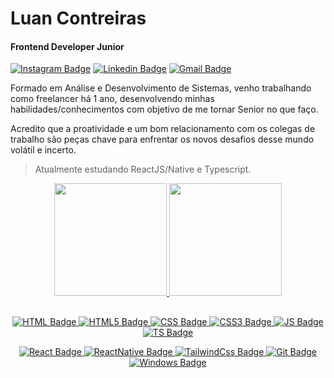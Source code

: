 # Luan Contreiras
#### Frontend Developer Junior

[![Instagram Badge](https://img.shields.io/badge/Instagram-E4405F?style=for-the-badge&logo=instagram&logoColor=white&link=https://instagram.com/lowahn)](https://instagram.com/lowahn) 
  [![Linkedin Badge](https://img.shields.io/badge/LinkedIn-0077B5?style=for-the-badge&logo=linkedin&logoColor=white&link=https://www.linkedin.com/in/diego-schell-fernandes/)](https://www.linkedin.com/in/luan-contreiras-9b9b67183/) 
  [![Gmail Badge](https://img.shields.io/badge/-luan.contreiras33@gmail.com-D14836?style=for-the-badge&logo=gmail&logoColor=white&link=mailto:luan.contreiras33@gmail.com)](mailto:luan.contreiras33@gmail.com)

Formado em Análise e Desenvolvimento de Sistemas, venho trabalhando como freelancer há 1 ano, desenvolvendo minhas habilidades/conhecimentos com objetivo de me tornar Senior no que faço.

Acredito que a proatividade e um bom relacionamento com os colegas de trabalho são peças chave para enfrentar os novos desafios desse mundo volátil e incerto.

>Atualmente estudando ReactJS/Native e Typescript.

<div style="witdh:300px"align="center">
  <a href="https://github.com/LuanContreiras">
  <img height="180em" src="https://github-readme-stats.vercel.app/api?username=LuanContreiras&show_icons=true&theme=tokyonight&include_all_commits=true&count_private=true"/>
  <img height="180em" src="https://github-readme-stats.vercel.app/api/top-langs/?username=LuanContreiras&layout=compact&langs_count=7&theme=tokyonight"/>
</div>
  
##

<div align="center">

  ![HTML Badge](https://img.shields.io/badge/HTML-239120?style=for-the-badge&logo=html5&logoColor=white)
  ![HTML5 Badge](https://img.shields.io/badge/HTML5-E34F26?style=for-the-badge&logo=html5&logoColor=white)
  ![CSS Badge](https://img.shields.io/badge/CSS-239120?&style=for-the-badge&logo=css3&logoColor=white)
  ![CSS3 Badge](https://img.shields.io/badge/CSS3-1572B6?style=for-the-badge&logo=css3&logoColor=white)
  ![JS Badge](https://img.shields.io/badge/JavaScript-323330?style=for-the-badge&logo=javascript&logoColor=F7DF1E)
  ![TS Badge](https://img.shields.io/badge/TypeScript-007ACC?style=for-the-badge&logo=typescript&logoColor=white)
  
  ![React Badge](https://img.shields.io/badge/React-20232A?style=for-the-badge&logo=react&logoColor=61DAFB)
  ![ReactNative Badge](https://img.shields.io/badge/React_Native-20232A?style=for-the-badge&logo=react&logoColor=61DAFB)
  ![TailwindCss Badge](https://img.shields.io/badge/Tailwind_CSS-38B2AC?style=for-the-badge&logo=tailwind-css&logoColor=white)
  ![Git Badge](https://img.shields.io/badge/Git-E34F26?style=for-the-badge&logo=git&logoColor=white)
  ![Windows Badge](https://img.shields.io/badge/Windows-017AD7?style=for-the-badge&logo=windows&logoColor=white)
  
</div>
